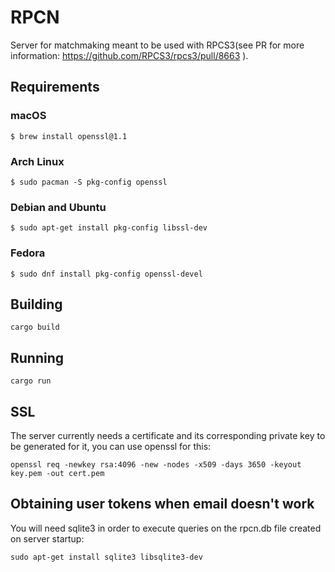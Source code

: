 # RPCN

Server for matchmaking meant to be used with RPCS3(see PR for more information: https://github.com/RPCS3/rpcs3/pull/8663 ).

## Requirements
### macOS
```
$ brew install openssl@1.1
```

### Arch Linux
```
$ sudo pacman -S pkg-config openssl
```

### Debian and Ubuntu
```
$ sudo apt-get install pkg-config libssl-dev
```

### Fedora
```
$ sudo dnf install pkg-config openssl-devel
```

## Building
```
cargo build
```

## Running
```
cargo run
```

## SSL

The server currently needs a certificate and its corresponding private key to be generated for it, you can use openssl for this:
```
openssl req -newkey rsa:4096 -new -nodes -x509 -days 3650 -keyout key.pem -out cert.pem
```

## Obtaining user tokens when email doesn't work

You will need sqlite3 in order to execute queries on the rpcn.db file created on server startup:

```
sudo apt-get install sqlite3 libsqlite3-dev
```
